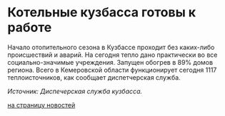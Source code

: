 # Котельные кузбасса готовы к работе

Начало отопительного сезона в Кузбассе проходит без каких-либо происшествий и
аварий. На сегодня тепло дано практически во все социально-значимые
учреждения. Запущен обогрев в 89% домов региона. Всего в Кемеровской области
функционирует сегодня 1117 теплоисточников, как сообщает диспетчерская служба.

_Источник: Диспечерская служба кузбасса._

[на страницу новостей](http://www.teplokomplekt.com/news.shtml)

